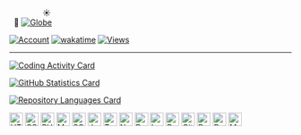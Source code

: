 &nbsp;&nbsp;&nbsp;&nbsp;&nbsp;&nbsp;&nbsp;&nbsp;&nbsp;&nbsp;&nbsp;&nbsp;&nbsp;&nbsp;&nbsp;:sunny:<br />
&nbsp;&nbsp;:milky_way:&nbsp;[![Globe](https://github.githubassets.com/images/icons/emoji/unicode/1f30d.png)][website]

[![Account](https://img.shields.io/badge/account-kenny--kvibe-04A8C3.svg?style=flat&logo=github&cacheSeconds=86400)](https://github.com/badges/shields)
[![wakatime](https://wakatime.com/badge/user/f517534f-1f47-4dbc-aee9-321646e69b44.svg)][wakatime-profile]
[![Views](https://komarev.com/ghpvc/?username=kenny-kvibe&color=3818C3&style=flat&label=views)](https://github.com/antonkomarev/github-profile-views-counter)

---

[![Coding Activity Card](https://github-readme-stats.vercel.app/api/wakatime?username=kennykvibe&layout=compact&line_height=26&langs_count=28&title_color=00BDD7&text_color=F1F1F1&icon_color=00BDD7&bg_color=40,0E1217,00353D,1C3D58&hide_border=true&cache_seconds=3600&border_radius=5&custom_title=Coding+Activity+%28WakaTime%29)][wakatime-profile]

[![GitHub Statistics Card](https://github-readme-stats.vercel.app/api?username=kenny-kvibe&show_icons=true&include_all_commits=true&disable_animations=false&line_height=26&title_color=00BDD7&text_color=F1F1F1&icon_color=00BDD7&bg_color=40,0E1217,00353D,1C3D58&hide_border=true&cache_seconds=3600&locale=en&border_radius=5&custom_title=GitHub+Statistics)][readme-stats-repo]

[![Repository Languages Card](https://github-readme-stats.vercel.app/api/top-langs/?username=kenny-kvibe&langs_count=14&layout=compact&card_width=445&exclude_repo=kenny-kvibe&title_color=00BDD7&text_color=F1F1F1&icon_color=00BDD7&bg_color=40,0E1217,00353D,1C3D58&hide_border=true&cache_seconds=3600&locale=en&border_radius=5&custom_title=Repository+Languages)][readme-stats-repo]

[<img height="24" width="24" alt="HTML5" title="HTML5" src="https://simpleicons.org/icons/html5.svg" />](https://en.wikipedia.org/wiki/HTML5)
[<img height="24" width="24" alt="CSS" title="CSS" src="https://simpleicons.org/icons/css3.svg" />](https://en.wikipedia.org/wiki/CSS)
[<img height="24" width="24" alt="PHP" title="PHP" src="https://simpleicons.org/icons/php.svg" />](https://en.wikipedia.org/wiki/PHP)
[<img height="24" width="24" alt="MySQL" title="MySQL" src="https://simpleicons.org/icons/mysql.svg" />](https://en.wikipedia.org/wiki/MySQL)
[<img height="24" width="24" alt="SQLite" title="SQLite" src="https://simpleicons.org/icons/sqlite.svg" />](https://en.wikipedia.org/wiki/SQLite)
[<img height="24" width="24" alt="JavaScript" title="JavaScript" src="https://simpleicons.org/icons/javascript.svg" />](https://en.wikipedia.org/wiki/JavaScript)
[<img height="24" width="24" alt="TypeScript" title="TypeScript" src="https://simpleicons.org/icons/typescript.svg" />](https://en.wikipedia.org/wiki/TypeScript)
[<img height="24" width="24" alt="Node.js" title="NodeJS" src="https://simpleicons.org/icons/nodedotjs.svg" />](https://en.wikipedia.org/wiki/Node.js)
[<img height="24" width="24" alt="Python" title="Python" src="https://simpleicons.org/icons/python.svg" />](https://en.wikipedia.org/wiki/Python_(programming_language))
[<img height="24" width="24" alt="Lua" title="Lua" src="https://simpleicons.org/icons/lua.svg" />](https://en.wikipedia.org/wiki/Lua_(programming_language))
[<img height="24" width="24" alt="Rust" title="Rust" src="https://simpleicons.org/icons/rust.svg" />](https://en.wikipedia.org/wiki/Rust_(programming_language))
[<img height="24" width="24" alt="Git" title="Git" src="https://simpleicons.org/icons/git.svg" />](https://en.wikipedia.org/wiki/Git)
[<img height="24" width="24" alt="Bash" title="Bash" src="https://simpleicons.org/icons/gnubash.svg" />](https://en.wikipedia.org/wiki/Bash_(Unix_shell))
[<img height="24" width="24" alt="PowerShell" title="PowerShell" src="https://simpleicons.org/icons/powershell.svg" />](https://en.wikipedia.org/wiki/PowerShell)
[<img height="24" width="24" alt="MarkDown" title="MarkDown" src="https://simpleicons.org/icons/markdown.svg" />](https://en.wikipedia.org/wiki/Markdown)

[website]: https://github.com
[wakatime-profile]: https://wakatime.com/@kennykvibe
[readme-stats-repo]: https://github.com/anuraghazra/github-readme-stats
